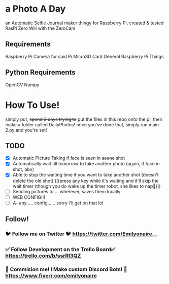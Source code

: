 # a Photo A Day
an Automatic Selfie Journal maker thingy for Raspberry Pi, created & tested RasPi Zero WH with the ZeroCam

## Requirements
Raspberry Pi
Camera for said Pi
MicroSD Card
General Raspberry Pi Things

## Python Requirements
OpenCV
Numpy

# How To Use!
simply put, ~~spend 3 days trying to~~ put the files in this repo onto the pi, then make a folder called DailyPhotos! once you've done that, simply run main-2.py and you're set!

## TODO
- [X] Automatic Picture Taking if face is seen in ~~scene~~ shot
- [X] Automatically wait till tomorrow to take another photo (again, if face in shot, obv)
- [X] Able to stop the waiting time if you want to take another shot (doesn't delete the old shot) (((press any key while it's waiting and it'll skip the wait timer (though you do wake up the timer robot, she likes to nap🤖)))
- [ ] Sending pictures to ... wherever, saves them locally
- [ ] WEB CONFIG!!!
- [ ] A- any .... config...... sorry i'll get on that lol

## Follow!
### 🐦 Follow me on Twitter 🐦 https://twitter.com/Emilyonaire__
### ✅ Follow Development on the Trello Board✅ https://trello.com/b/ssrRl3QZ 
### 💸 Commision me! I Make custom Discord Bots! 💸 https://www.fiverr.com/emilyonaire
